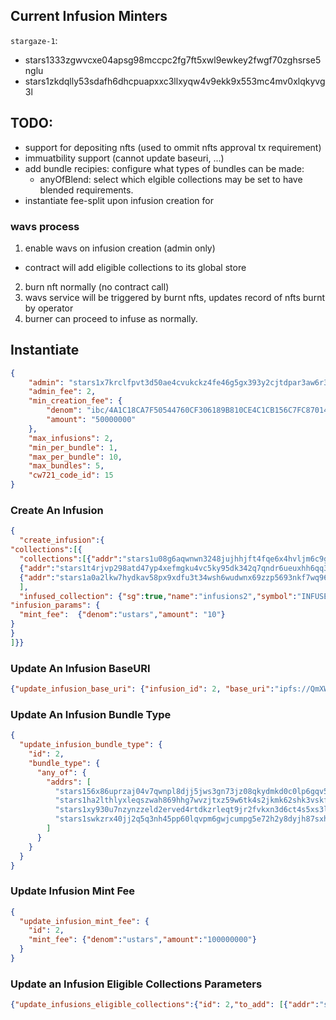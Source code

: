 
## Current Infusion Minters
 `stargaze-1`:
- stars1333zgwvcxe04apsg98mccpc2fg7ft5xwl9ewkey2fwgf70zghsrse5nglu
- stars1zkdqlly53sdafh6dhcpuapxxc3llxyqw4v9ekk9x553mc4mv0xlqkyvg3l


## TODO: 
- support for depositing nfts (used to ommit nfts approval tx requirement)
- immuatbility support (cannot update baseuri, ...)
- add bundle recipies: configure what types of bundles can be made:
  <!-- - allOf: requires the minimum for all eligible collections -->
  <!-- - anyOf: any of 1 of the eligible collections -->
  - anyOfBlend: select which elgible collections may be set to have blended requirements.
- instantiate fee-split upon infusion creation for 


### wavs process
1. enable wavs on infusion creation (admin only)
  - contract will add eligible collections to its global store
2. burn nft normally (no contract call)
3. wavs service will be triggered by burnt nfts, updates record of nfts burnt by operator
4. burner can proceed to infuse as normally.


## Instantiate
```json
{
    "admin": "stars1x7krclfpvt3d50ae4cvukckz4fe46g5gx393y2cjtdpar3aw6r3q3g8pd0",
    "admin_fee": 2,
    "min_creation_fee": {
        "denom": "ibc/4A1C18CA7F50544760CF306189B810CE4C1CB156C7FC870143D401FE7280E591",
        "amount": "50000000"
    },
    "max_infusions": 2,
    "min_per_bundle": 1,
    "max_per_bundle": 10,
    "max_bundles": 5,
    "cw721_code_id": 15
}
```

### Create  An Infusion
```json
{
  "create_infusion":{
"collections":[{
  "collections":[{"addr":"stars1u08g6aqwnwn3248jujhhjft4fqe6x4hvljm6c9glf6sj9tc8r6jshteaqm","min_req":2},
  {"addr":"stars1t4rjvp298atd47yp4xefmgku4vc5ky95dk342q7qndr6ueuxhh6qq3yte6","min_req":1},
  {"addr":"stars1a0a2lkw7hydkav58px9xdfu3t34wsh6wudwnx69zzp5693nkf7wq96fx97","min_req":2},
  ],
  "infused_collection": {"sg":true,"name":"infusions2","symbol":"INFUSE2","base_uri":"ipfs://xyz","num_tokens": 7000},
"infusion_params": {
  "mint_fee":  {"denom":"ustars","amount": "10"}
}
}
]}}
```

###  Update An Infusion BaseURI
```json
{"update_infusion_base_uri": {"infusion_id": 2, "base_uri":"ipfs://QmXWasD3MnpSUNxva3aARnTxVb3hHcb59yMBQ4VRWKw1oB"}}
```

###  Update An Infusion Bundle Type
```json
{
  "update_infusion_bundle_type": {
    "id": 2,
    "bundle_type": {
      "any_of": {
        "addrs": [
          "stars156x86uprzaj04v7qwnpl8djj5jws3gn73jz08qkydmkd0c0lp6gqv575pm",
          "stars1ha2lthlyxleqszwah869hhg7wvzjtxz59w6tk4s2jkmk62shk3vskftn66",
          "stars1xy930u7nzynzzeld2erved4rtdkzrleqt9jr2fvkxn3d6ct4s5xs3lynaj",
          "stars1swkzrx40jj2q5q3nh45pp60lqvpm6gwjcumpg5e72h2y8dyjh87sxh3ven"
        ]
      }
    }
  }
}
```


### Update Infusion Mint Fee
```json
{
  "update_infusion_mint_fee": {
    "id": 2,
    "mint_fee": {"denom":"ustars","amount":"100000000"}
  }
}
```
### Update an Infusion Eligible Collections Parameters
```json
{"update_infusions_eligible_collections":{"id": 2,"to_add": [{"addr":"stars156x86uprzaj04v7qwnpl8djj5jws3gn73jz08qkydmkd0c0lp6gqv575pm","min_req":3,"max_req":3,"payment_substitute":{"denom":"ustars","amount":"10000000000"}}],"to_remove":[]}}
```